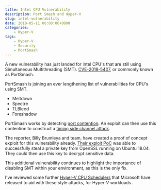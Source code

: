 ```yaml
---
title: Intel CPU Vulnerability
description: Port Smash and Hyper-V
slug: intel-vulnerability
date: 2018-05-11 00:00:00+0000
categories:
    - Hyper-V
tags:
    - Hyper-V
    - Security
    - PortSmash
---
```


A new vulnerability has just landed for Intel CPU's that are still using Simultaneous Multithreading (SMT). [CVE-2018-5407](https://seclists.org/oss-sec/2018/q4/123), or commonly known as PortSmash.

PortSmash is joining an ever lengthening list of vulnerabilities for CPU's using SMT.

* Meltdown
* Spectre
* TLBleed
* Foreshadow

PortSmash works by detecting [port contention](https://dendibakh.github.io/blog/2018/03/21/port-contention). An exploit can then use this contention to construct a [timing side channel attack](https://en.wikipedia.org/wiki/Timing_attack).

The reporter, Billy Brumleya and team, have created a proof of concept exploit for this vulnerability already. [Their exploit PoC](https://github.com/bbbrumley/portsmash) was able to successfully steal a private key from OpenSSL running on Ubuntu 18.04. They could then use this key to decrypt sensitive data.

This additional vulnerability continues to highlight the importance of disabling SMT within your environment, as this is the only fix.

I've reviewed some further [Hyper-V CPU Schedulers](/p/hyperv-scheduler/) that Microsoft have released to aid with these style attacks, for Hyper-V workloads .
